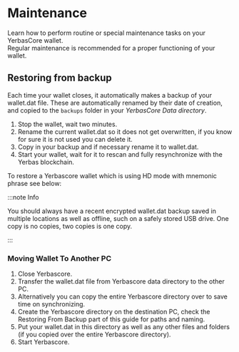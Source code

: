 
# Maintenance

Learn how to perform routine or special maintenance tasks on your YerbasCore wallet.   
Regular maintenance is recommended for a proper functioning of your wallet.

## Restoring from backup

Each time your wallet closes, it automatically makes a backup of your wallet.dat file. These are automatically renamed by their date of creation, and copied to the `backups` folder in your *YerbasCore Data directory*.

1. Stop the wallet, wait two minutes.
2. Rename the current wallet.dat so it does not get overwritten, if you know for sure it is not used you can delete it.
3. Copy in your backup and if necessary rename it to wallet.dat.
4. Start your wallet, wait for it to rescan and fully resynchronize with the Yerbas blockchain.

To restore a Yerbascore wallet which is using HD mode with mnemonic phrase see below:

:::note Info

You should always have a recent encrypted wallet.dat backup saved in multiple locations as well as offline, such on a safely stored USB drive. One copy is no copies, two copies is one copy.

:::

### Moving Wallet To Another PC

1. Close Yerbascore.
2. Transfer the wallet.dat file from Yerbascore data directory to the other PC.
3. Alternatively you can copy the entire Yerbascore directory over to save time on synchronizing.
4. Create the Yerbascore directory on the destination PC, check the Restoring From Backup part of this guide for paths and naming.
5. Put your wallet.dat in this directory as well as any other files and folders (if you copied over the entire Yerbascore directory).
6. Start Yerbascore.
